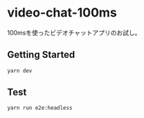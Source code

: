 # video-chat-100ms
100msを使ったビデオチャットアプリのお試し。

## Getting Started

```sh
yarn dev
```

## Test

```sh
yarn run e2e:headless
```